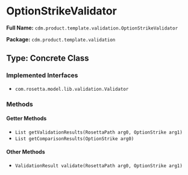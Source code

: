 # OptionStrikeValidator

**Full Name:** `cdm.product.template.validation.OptionStrikeValidator`

**Package:** `cdm.product.template.validation`

## Type: Concrete Class

### Implemented Interfaces

- `com.rosetta.model.lib.validation.Validator`

### Methods

#### Getter Methods

- `List getValidationResults(RosettaPath arg0, OptionStrike arg1)`
- `List getComparisonResults(OptionStrike arg0)`

#### Other Methods

- `ValidationResult validate(RosettaPath arg0, OptionStrike arg1)`

